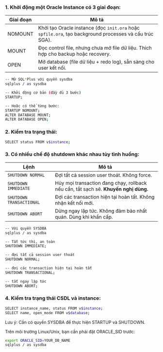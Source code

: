 ### 1. Khởi động một Oracle Instance có 3 giai đoạn:

| Giai đoạn   | Mô tả                                                                                                      |
|-------------|------------------------------------------------------------------------------------------------------------|
| NOMOUNT     | Khởi tạo Oracle instance (đọc `init.ora` hoặc `spfile.ora`, tạo background processes và cấu trúc SGA).     |
| MOUNT       | Đọc control file, nhưng chưa mở file dữ liệu. Thích hợp cho backup hoặc recovery.                          |
| OPEN        | Mở database (file dữ liệu + redo log), sẵn sàng cho user kết nối.                                          |

```bash
-- Mở SQL*Plus với quyền sysdba
sqlplus / as sysdba

-- Khởi động cơ bản (đầy đủ 3 bước)
STARTUP;

-- Hoặc có thể từng bước:
STARTUP NOMOUNT;
ALTER DATABASE MOUNT;
ALTER DATABASE OPEN;
```

### 2. Kiểm tra trạng thái:

```bash
SELECT status FROM v$instance;
```


### 3. Có nhiều chế độ shutdown khác nhau tùy tình huống:

| Lệnh                     | Mô tả                                                                               |
| ------------------------ | ----------------------------------------------------------------------------------- |
| `SHUTDOWN NORMAL`        | Đợi tất cả session user thoát. Không force.                                         |
| `SHUTDOWN IMMEDIATE`     | Hủy mọi transaction đang chạy, rollback nếu cần, tắt sạch sẽ. **Khuyến nghị dùng.** |
| `SHUTDOWN TRANSACTIONAL` | Đợi các transaction hiện tại hoàn tất. Không nhận kết nối mới.                      |
| `SHUTDOWN ABORT`         | Dừng ngay lập tức. Không đảm bảo nhất quán. Dùng khi khẩn cấp.                      |

```bash
-- Với quyền SYSDBA
sqlplus / as sysdba

-- Tắt tức thì, an toàn
SHUTDOWN IMMEDIATE;

-- đợi tất cả session user thoát
SHUTDOWN NORMAL;

-- đơi các transaction hiện tại hoàn tất
SHUTDOWN TRANSACTIONAL;

-- tắt ngay lập tức
SHUTDOWN ABORT;
```

### 4. Kiểm tra trạng thái CSDL và instance:

```bash
SELECT instance_name, status FROM v$instance;
SELECT name, open_mode FROM v$database;
```

Lưu ý:
Cần có quyền SYSDBA để thực hiện STARTUP và SHUTDOWN.

Trên môi trường Linux/Unix, bạn cần phải đặt ORACLE_SID trước:

```bash
export ORACLE_SID=YOUR_DB_NAME
sqlplus / as sysdba
```
